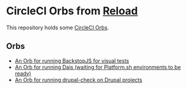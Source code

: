 # CircleCI Orbs from [Reload](https://reload)

This repository holds some [CircleCI
Orbs](https://circleci.com/orbs/).

## Orbs

* [An Orb for running BackstopJS for visual tests](backstop)
* [An Orb for running Dais (waiting for Platform.sh environments
  to be ready)](dais)
* [An Orb for running drupal-check on Drupal projects](drupal-check)
